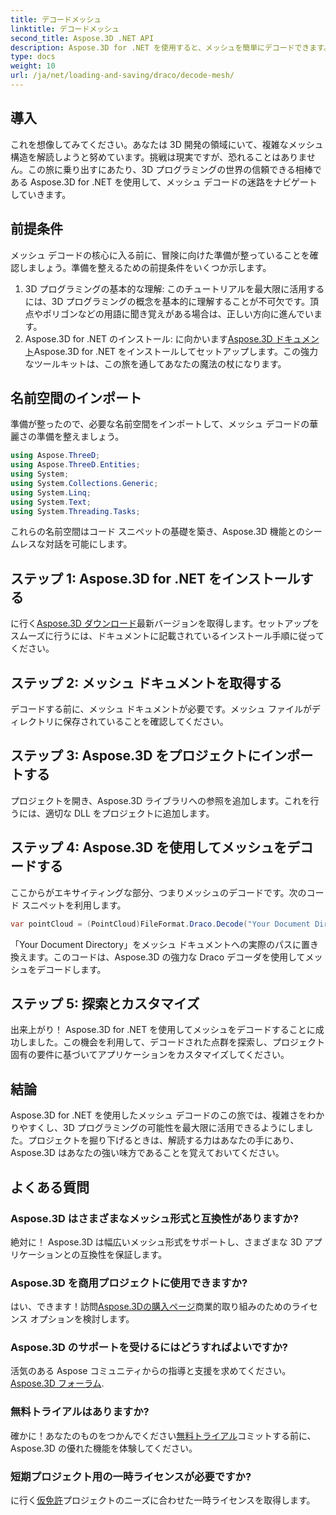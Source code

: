 ```yaml
---
title: デコードメッシュ
linktitle: デコードメッシュ
second_title: Aspose.3D .NET API
description: Aspose.3D for .NET を使用すると、メッシュを簡単にデコードできます。シームレスな 3D プログラミングへの入り口。プロジェクトを調べ、カスタマイズし、レベルを高めます。
type: docs
weight: 10
url: /ja/net/loading-and-saving/draco/decode-mesh/
---
```

## 導入
これを想像してみてください。あなたは 3D 開発の領域にいて、複雑なメッシュ構造を解読しようと努めています。挑戦は現実ですが、恐れることはありません。この旅に乗り出すにあたり、3D プログラミングの世界の信頼できる相棒である Aspose.3D for .NET を使用して、メッシュ デコードの迷路をナビゲートしていきます。
## 前提条件
メッシュ デコードの核心に入る前に、冒険に向けた準備が整っていることを確認しましょう。準備を整えるための前提条件をいくつか示します。
1. 3D プログラミングの基本的な理解:
   このチュートリアルを最大限に活用するには、3D プログラミングの概念を基本的に理解することが不可欠です。頂点やポリゴンなどの用語に聞き覚えがある場合は、正しい方向に進んでいます。
2. Aspose.3D for .NET のインストール:
   に向かいます[Aspose.3D ドキュメント](https://reference.aspose.com/3d/net/)Aspose.3D for .NET をインストールしてセットアップします。この強力なツールキットは、この旅を通してあなたの魔法の杖になります。
## 名前空間のインポート
準備が整ったので、必要な名前空間をインポートして、メッシュ デコードの華麗さの準備を整えましょう。
```csharp
using Aspose.ThreeD;
using Aspose.ThreeD.Entities;
using System;
using System.Collections.Generic;
using System.Linq;
using System.Text;
using System.Threading.Tasks;
```
これらの名前空間はコード スニペットの基礎を築き、Aspose.3D 機能とのシームレスな対話を可能にします。
## ステップ 1: Aspose.3D for .NET をインストールする
   
に行く[Aspose.3D ダウンロード](https://releases.aspose.com/3d/net/)最新バージョンを取得します。セットアップをスムーズに行うには、ドキュメントに記載されているインストール手順に従ってください。
## ステップ 2: メッシュ ドキュメントを取得する
デコードする前に、メッシュ ドキュメントが必要です。メッシュ ファイルがディレクトリに保存されていることを確認してください。
## ステップ 3: Aspose.3D をプロジェクトにインポートする
プロジェクトを開き、Aspose.3D ライブラリへの参照を追加します。これを行うには、適切な DLL をプロジェクトに追加します。
## ステップ 4: Aspose.3D を使用してメッシュをデコードする
ここからがエキサイティングな部分、つまりメッシュのデコードです。次のコード スニペットを利用します。
```csharp
var pointCloud = (PointCloud)FileFormat.Draco.Decode("Your Document Directory" + "point_cloud_no_qp.drc");
```
「Your Document Directory」をメッシュ ドキュメントへの実際のパスに置き換えます。このコードは、Aspose.3D の強力な Draco デコーダを使用してメッシュをデコードします。
## ステップ 5: 探索とカスタマイズ
出来上がり！ Aspose.3D for .NET を使用してメッシュをデコードすることに成功しました。この機会を利用して、デコードされた点群を探索し、プロジェクト固有の要件に基づいてアプリケーションをカスタマイズしてください。
## 結論
Aspose.3D for .NET を使用したメッシュ デコードのこの旅では、複雑さをわかりやすくし、3D プログラミングの可能性を最大限に活用できるようにしました。プロジェクトを掘り下げるときは、解読する力はあなたの手にあり、Aspose.3D はあなたの強い味方であることを覚えておいてください。
## よくある質問
### Aspose.3D はさまざまなメッシュ形式と互換性がありますか?
絶対に！ Aspose.3D は幅広いメッシュ形式をサポートし、さまざまな 3D アプリケーションとの互換性を保証します。
### Aspose.3D を商用プロジェクトに使用できますか?
はい、できます！訪問[Aspose.3Dの購入ページ](https://purchase.aspose.com/buy)商業的取り組みのためのライセンス オプションを検討します。
### Aspose.3D のサポートを受けるにはどうすればよいですか?
活気のある Aspose コミュニティからの指導と支援を求めてください。[Aspose.3D フォーラム](https://forum.aspose.com/c/3d/18).
### 無料トライアルはありますか?
確かに！あなたのものをつかんでください[無料トライアル](https://releases.aspose.com/)コミットする前に、Aspose.3D の優れた機能を体験してください。
### 短期プロジェクト用の一時ライセンスが必要ですか?
に行く[仮免許](https://purchase.aspose.com/temporary-license/)プロジェクトのニーズに合わせた一時ライセンスを取得します。